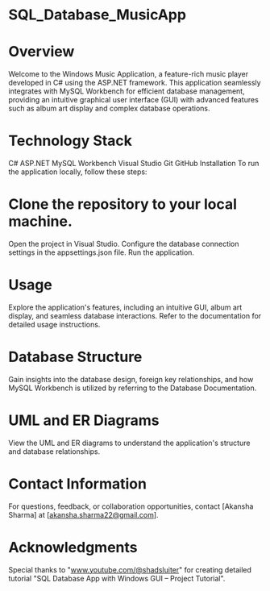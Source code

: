 # SQL_Database_MusicApp
# Overview
Welcome to the Windows Music Application, a feature-rich music player developed in C# using the ASP.NET framework. This application seamlessly integrates with MySQL Workbench for efficient database management, providing an intuitive graphical user interface (GUI) with advanced features such as album art display and complex database operations.

# Technology Stack
C#
ASP.NET
MySQL Workbench
Visual Studio
Git
GitHub
Installation
To run the application locally, follow these steps:

# Clone the repository to your local machine.
Open the project in Visual Studio.
Configure the database connection settings in the appsettings.json file.
Run the application.

# Usage
Explore the application's features, including an intuitive GUI, album art display, and seamless database interactions. Refer to the documentation for detailed usage instructions.

# Database Structure
Gain insights into the database design, foreign key relationships, and how MySQL Workbench is utilized by referring to the Database Documentation.

# UML and ER Diagrams
View the UML and ER diagrams to understand the application's structure and database relationships.

# Contact Information
For questions, feedback, or collaboration opportunities, contact [Akansha Sharma] at [akansha.sharma22@gmail.com].

# Acknowledgments
Special thanks to 
"www.youtube.com/@shadsluiter" for creating detailed tutorial "SQL Database App with Windows GUI – Project Tutorial".
